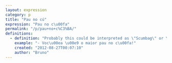 ```yaml
---
layout: expression
category: p
title: "Pau no cú"
expression: "Pau no c\u00fa"
permalink: "/p/pau+no+c%C3%BA/"
definitions:
  - definition: "Probably this could be interpreted as \"Scumbag\" or \"Douchebag\". At least it could be used in the same manner. The translation for this is \"Dick in the ass\". You can say that someone is a \"Pau no c\u00fa\", if he/she is annoying, or is always causing trouble."
    example: "- Voc\u00ea \u00e9 o maior pau no c\u00fa!"
    created: "2012-08-27T00:07:10"
    author: "Bruno"
---
```

